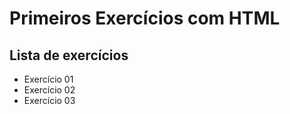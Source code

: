 # Primeiros Exercícios com HTML

## Lista de exercícios 

- Exercício 01
- Exercício 02
- Exercício 03